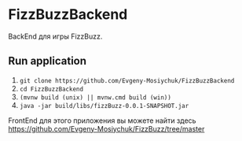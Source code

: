 # FizzBuzzBackend

BackEnd для игры FizzBuzz.

## Run application

1. `git clone https://github.com/Evgeny-Mosiychuk/FizzBuzzBackend`
2. `cd FizzBuzzBackend`
3. `(mvnw build (unix) || mvnw.cmd build (win))`
5. `java -jar build/libs/fizzBuzz-0.0.1-SNAPSHOT.jar`

FrontEnd для этого приложения вы можете найти здесь https://github.com/Evgeny-Mosiychuk/FizzBuzz/tree/master
